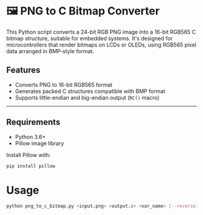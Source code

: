 # 🖼️ PNG to C Bitmap Converter

This Python script converts a 24-bit RGB PNG image into a 16-bit RGB565 C bitmap structure, suitable for embedded systems. It's designed for microcontrollers that render bitmaps on LCDs or OLEDs, using RGB565 pixel data arranged in BMP-style format.

## Features

- Converts PNG to 16-bit RGB565 format
- Generates packed C structures compatible with BMP format
- Supports little-endian and big-endian output (`RC()` macro)

---

## Requirements

- Python 3.6+
- Pillow image library

Install Pillow with:

```bash
pip install pillow
```

# Usage
```bash
python png_to_c_bitmap.py <input.png> <output.c> <var_name> [--reverse16]
```